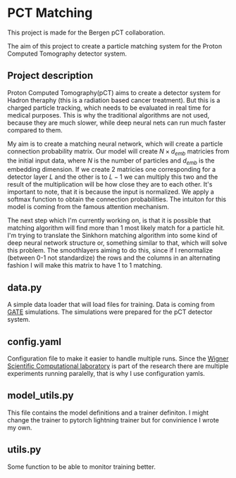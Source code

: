 # PCT Matching
This project is made for the Bergen pCT collaboration.  
  
The aim of this project to create a particle matching system for the Proton Computed Tomography detector system.  

## Project description
Proton Computed Tomography(pCT) aims to create a detector system for Hadron theraphy (this is a radiation based cancer treatment). But this is a charged particle tracking, which needs to be evaluated in real time for medical purposes. This is why the traditional algorithms are not used, because they are much slower, while deep neural nets can run much faster compared to them.  

  
My aim is to create a matching neural network, which will create a particle connection probability matrix. Our model will create $N \times d_{emb}$ matricies from the initial input data, where $N$ is the number of particles and $d_{emb}$ is the embedding dimension. If we create 2 matricies one corresponding for a detector layer $L$ and the other is to $L-1$ we can multiply this two and the result of the multiplication will be how close they are to each other. It's important to note, that it is because the input is normalized. We apply a softmax function to obtain the connection probabilities. The intuiton for this model is coming from the famous attention mechanism.
  
The next step which I'm currently working on, is that it is possible that matching algorithm will find more than 1 most likely match for a particle hit. I'm trying to translate the Sinkhorn matching algorithm into some kind of deep neural network structure or, something similar to that, which will solve this problem. The smoothlayers aiming to do this, since if I renormalize (between 0-1 not standardize) the rows and the columns in an alternating fashion I will make this matrix to have 1 to 1 matching.

## data.py
A simple data loader that will load files for training. Data is coming from [GATE](http://www.opengatecollaboration.org/) simulations. The simulations were prepared for the pCT detector system.

## config.yaml
Configuration file to make it easier to handle multiple runs. Since the [Wigner Scientific Computational laboratory](https://wsclab.wigner.hu/en) is part of the research there are multiple experiments running paralelly, that is why I use configuration yamls.

## model_utils.py
This file contains the model definitions and a trainer definiton. I might change the trainer to pytorch lightning trainer but for convinience I wrote my own.

## utils.py
Some function to be able to monitor training better.